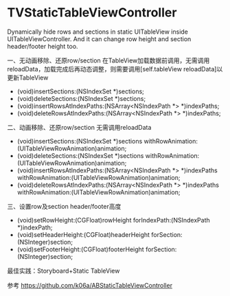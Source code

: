# TVStaticTableViewController
Dynamically hide rows and sections in static UITableView inside UITableViewController. 
And it can change row height and section header/footer height too.

一、无动画移除、还原row/section
在TableView加载数据前调用，无需调用reloadData，加载完成后再动态调整，则需要调用[self.tableView reloadData]以更新TableView
- (void)insertSections:(NSIndexSet *)sections;
- (void)deleteSections:(NSIndexSet *)sections;
- (void)insertRowsAtIndexPaths:(NSArray<NSIndexPath *> *)indexPaths;
- (void)deleteRowsAtIndexPaths:(NSArray<NSIndexPath *> *)indexPaths;

二、动画移除、还原row/section
无需调用reloadData
- (void)insertSections:(NSIndexSet *)sections withRowAnimation:(UITableViewRowAnimation)animation;
- (void)deleteSections:(NSIndexSet *)sections withRowAnimation:(UITableViewRowAnimation)animation;
- (void)insertRowsAtIndexPaths:(NSArray<NSIndexPath *> *)indexPaths withRowAnimation:(UITableViewRowAnimation)animation;
- (void)deleteRowsAtIndexPaths:(NSArray<NSIndexPath *> *)indexPaths withRowAnimation:(UITableViewRowAnimation)animation;

三、设置row及section header/footer高度
- (void)setRowHeight:(CGFloat)rowHeight forIndexPath:(NSIndexPath *)indexPath;
- (void)setHeaderHeight:(CGFloat)headerHeight forSection:(NSInteger)section;
- (void)setFooterHeight:(CGFloat)footerHeight forSection:(NSInteger)section;

最佳实践：Storyboard+Static TableView

参考 https://github.com/k06a/ABStaticTableViewController
